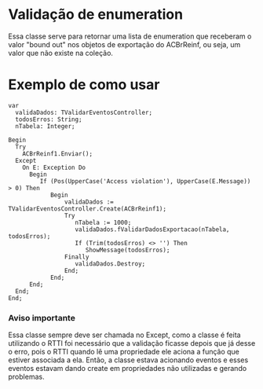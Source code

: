 # Validação de enumeration 
Essa classe serve para retornar uma lista de enumeration que receberam o valor "bound out" nos objetos de exportação do ACBrReinf, ou seja, um valor que não existe na coleção. 

# Exemplo de como usar
```delphi
var
  validaDados: TValidarEventosController;
  todosErros: String;
  nTabela: Integer;
  
Begin 
  Try
    ACBrReinf1.Enviar();
  Except
    On E: Exception Do
      Begin
         If (Pos(UpperCase('Access violation'), UpperCase(E.Message)) > 0) Then
            Begin
                validaDados := TValidarEventosController.Create(ACBrReinf1);
                Try
                   nTabela := 1000;
                   validaDados.fValidarDadosExportacao(nTabela, todosErros);
                   If (Trim(todosErros) <> '') Then
                      ShowMessage(todosErros);
                Finally
                   validaDados.Destroy;
                End;
            End; 
      End;
  End;
End;
```

### Aviso importante ### 
Essa classe sempre deve ser chamada no Except, como a classe é feita utilizando o RTTI foi necessário que a validação ficasse depois que já desse o erro, pois o RTTI quando lê uma propriedade ele aciona a função que estiver associada a ela. Então, a classe estava acionando eventos e esses eventos estavam dando create em propriedades não utilizadas e gerando problemas. 
